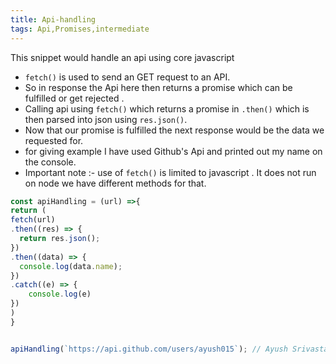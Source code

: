 ```yaml
---
title: Api-handling
tags: Api,Promises,intermediate
---
```


This snippet would handle an api using core javascript

- `fetch()` is used to send an GET request to an API. 
- So in response the Api here then returns a promise which can be fulfilled or get rejected .
- Calling api using `fetch()` which returns a promise in `.then()` which is then parsed into json using `res.json()`.
- Now that our promise is fulfilled the next response would be the data we requested for. 
- for giving example I have used Github's Api and printed out my name on the console.
- Important note :- use of `fetch()` is limited to javascript . It does not run on node we have different methods for that. 

```js
const apiHandling = (url) =>{
return (
fetch(url)
.then((res) => {
  return res.json();
})
.then((data) => {
  console.log(data.name);
})
.catch((e) => {
    console.log(e)
})
)
}
```

```js

apiHandling(`https://api.github.com/users/ayush015`); // Ayush Srivastava
```

